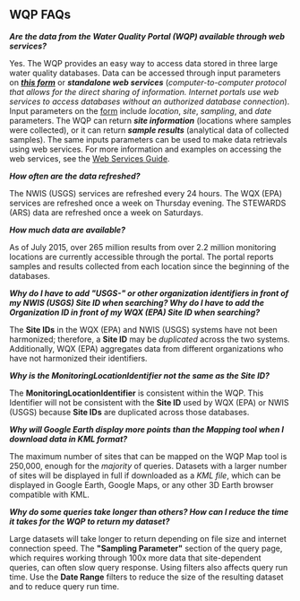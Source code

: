 ## **WQP FAQs**

***Are the data from the Water Quality Portal (WQP) available through web services?***

Yes. The WQP provides an easy way to access data stored in three large water quality databases. Data can be accessed through input parameters on ***[this form](https://www.waterqualitydata.us/portal/)*** or ***standalone web services*** (*computer-to-computer protocol that allows for the direct sharing of information. Internet portals use web services to access databases without an authorized database connection*). Input parameters on the [form](https://www.waterqualitydata.us/portal/) include *location*, *site*, *sampling*, and *date* parameters. The WQP can return ***site information*** (locations where samples were collected), or it can return ***sample results*** (analytical data of collected samples). The same inputs parameters can be used to make data retrievals using web services. For more information and examples on accessing the web services, see the [Web Services Guide](http://www.waterqualitydata.us/webservices_documentation.jsp).

***How often are the data refreshed?***

The NWIS (USGS) services are refreshed every 24 hours. The WQX (EPA) services are refreshed once a week on Thursday evening. The STEWARDS (ARS) data are refreshed once a week on Saturdays. 

***How much data are available?***

As of July 2015, over 265 million results from over 2.2 million monitoring locations are currently accessible through the portal. The portal reports samples and results collected from each location since the beginning of the databases.

***Why do I have to add "USGS-" or other organization identifiers in front of my NWIS (USGS) Site ID when searching? Why do I have to add the Organization ID in front of my WQX (EPA) Site ID when searching?***

The **Site IDs** in the WQX (EPA) and NWIS (USGS) systems have not been harmonized; therefore, a **Site ID** may be *duplicated* across the two systems. Additionally, WQX (EPA) aggregates data from different organizations who have not harmonized their identifiers. 

***Why is the MonitoringLocationIdentifier not the same as the Site ID?***

The **MonitoringLocationIdentifier** is consistent within the WQP. This Identifier will not be consistent with the **Site ID** used by WQX (EPA) or NWIS (USGS) because **Site IDs** are duplicated across those databases.

***Why will Google Earth display more points than the Mapping tool when I download data in KML format?***

The maximum number of sites that can be mapped on the WQP Map tool is 250,000, enough for the *majority* of queries. Datasets with a larger number of sites will be displayed in full if downloaded as a *KML file*, which can be displayed in Google Earth, Google Maps, or any other 3D Earth browser compatible with KML. 

***Why do some queries take longer than others?
How can I reduce the time it takes for the WQP to return my dataset?***

Large datasets will take longer to return depending on file size and internet connection speed. The **"Sampling Parameter"** section of the query page, which requires working through 100x more data that site-dependent queries, can often slow query response.  Using filters also affects query run time. Use the **Date Range** filters to reduce the size of the resulting dataset and to reduce query run time.